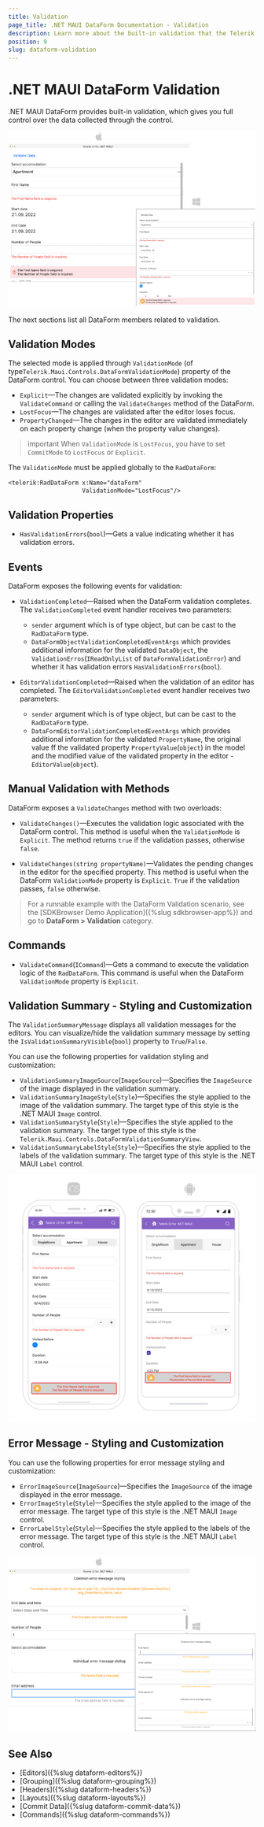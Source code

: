 ```yaml
---
title: Validation
page_title: .NET MAUI DataForm Documentation - Validation
description: Learn more about the built-in validation that the Telerik UI for .NET MAUI provides.
position: 9
slug: dataform-validation
---
```


# .NET MAUI DataForm Validation

.NET MAUI DataForm provides built-in validation, which gives you full control over the data collected through the control. 

![.NET MAUI DataForm Validation](images/dataform-validate-data-desktop.png)

The next sections list all DataForm members related to validation.

## Validation Modes

The selected mode is applied through `ValidationMode` (of type`Telerik.Maui.Controls.DataFormValidationMode`) property of the DataForm control. You can choose between three validation modes:

* `Explicit`&mdash;The changes are validated explicitly by invoking the `ValidateCommand` or calling the `ValidateChanges` method of the DataForm.
* `LostFocus`&mdash;The changes are validated after the editor loses focus.
* `PropertyChanged`&mdash;The changes in the editor are validated immediately on each property change (when the property value changes).

>important When `ValidationMode` is `LostFocus`, you have to set `CommitMode` to `LostFocus` or `Explicit`.

The `ValidationMode` must be applied globally to the `RadDataForm`:

```XAML
<telerik:RadDataForm x:Name="dataForm"
                     ValidationMode="LostFocus"/>
```

## Validation Properties

* `HasValidationErrors`(`bool`)&mdash;Gets a value indicating whether it has validation errors.

## Events

DataForm exposes the following events for validation: 

* `ValidationCompleted`&mdash;Raised when the DataForm validation completes. The `ValidationCompleted` event handler receives two parameters:
	* `sender` argument which is of type object, but can be cast to the `RadDataForm` type. 
	* `DataFormObjectValidationCompletedEventArgs` which provides additional information for the validated `DataObject`, the `ValidationErros`(`IReadOnlyList` of `DataFormValidationError`) and whether it has validation errors `HasValidationErrors`(`bool`).

* `EditorValidationCompleted`&mdash;Raised when the validation of an editor has completed. The `EditorValidationCompleted` event handler receives two parameters:
    * `sender` argument which is of type object, but can be cast to the `RadDataForm` type. 
    * `DataFormEditorValidationCompletedEventArgs`  which provides additional information for the validated `PropertyName`, the original value ff the validated property `PropertyValue`(`object`) in the model and the modified value of the validated property in the editor - `EditorValue`(`object`).


## Manual Validation with Methods

DataForm exposes a `ValidateChanges` method with two overloads:

* `ValidateChanges()`&mdash;Executes the validation logic associated with the DataForm control. This method is useful when the `ValidationMode` is `Explicit`. The method returns `true` if the validation passes, otherwise `false`.

<snippet id='dataform-validatechanges'/>

* `ValidateChanges(string propertyName)`&mdash;Validates the pending changes in the editor for the specified property. This method is useful when the DataForm `ValidationMode` property is `Explicit`. `True` if the validation passes, `false` otherwise.

<snippet id='dataform-validatechanges-on-property'/>

> For a runnable example with the DataForm Validation scenario, see the [SDKBrowser Demo Application]({%slug sdkbrowser-app%}) and go to **DataForm > Validation** category.

## Commands

* `ValidateCommand`(`ICommand`)&mdash;Gets a command to execute the validation logic of the `RadDataForm`. This command is useful when the DataForm `ValidationMode` property is `Explicit`.

## Validation Summary - Styling and Customization

The `ValidationSummaryMessage` displays all validation messages for the editors. You can visualize/hide the validation summary message by setting the `IsValidationSummaryVisible`(`bool`) property to `True`/`False`.

You can use the following properties for validation styling and customization:

* `ValidationSummaryImageSource`(`ImageSource`)&mdash;Specifies the `ImageSource` of the image displayed in the validation summary.
* `ValidationSummaryImageStyle`(`Style`)&mdash;Specifies the style applied to the image of the validation summary. The target type of this style is the .NET MAUI `Image` control.
* `ValidationSummaryStyle`(`Style`)&mdash;Specifies the style applied to the validation summary. The target type of this style is the `Telerik.Maui.Controls.DataFormValidationSummaryView`.         
* `ValidationSummaryLabelStyle`(`Style`)&mdash;Specifies the style applied to the labels of the validation summary. The target type of this style is the .NET MAUI `Label` control.

![.NET MAUI DataForm Validation styling](images/dataform-validation-styling.png)

## Error Message - Styling and Customization

You can use the following properties for error message styling and customization:

* `ErrorImageSource`(`ImageSource`)&mdash;Specifies the `ImageSource` of the image displayed in the error message.
* `ErrorImageStyle`(`Style`)&mdash;Specifies the style applied to the image of the error message. The target type of this style is the .NET MAUI `Image` control.
* `ErrorLabelStyle`(`Style`)&mdash;Specifies the style applied to the labels of the error message. The target type of this style is the .NET MAUI `Label` control.

![.NET MAUI DataForm Error styling](images/dataform-error-message-styling-desktop.png)

## See Also

- [Editors]({%slug dataform-editors%})
- [Grouping]({%slug dataform-grouping%})
- [Headers]({%slug dataform-headers%})
- [Layouts]({%slug dataform-layouts%})
- [Commit Data]({%slug dataform-commit-data%})
- [Commands]({%slug dataform-commands%})
